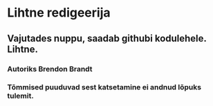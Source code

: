 # Lihtne redigeerija

## Vajutades nuppu, saadab githubi kodulehele. Lihtne.

### Autoriks Brendon Brandt

### Tõmmised puuduvad sest katsetamine ei andnud lõpuks tulemit.